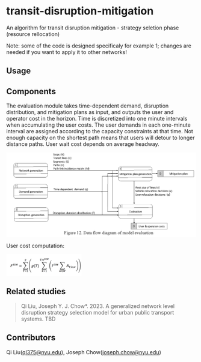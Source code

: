 # transit-disruption-mitigation
An algorithm for transit disruption mitigation - strategy seletion phase (resource rellocation)

 Note: some of the code is designed specificaly for example 1; changes are needed if you want to apply it to other networks!

## Usage

## Components
The evaluation module takes time-dependent demand, disruption distribution, and mitigation plans as input, and outputs the user and operator cost in the horizon. Time is discretized into one minute intervals when accumulating the user costs. The user demands in each one-minute interval are assigned according to the capacity constraints at that time. Not enough capacity on the shortest
path means that users will detour to longer distance paths. User wait cost depends on average headway.

 <img src="./img/evaluation_program.png" width = "600" alt="evaluation_prog" align=center />

User cost computation:

 <img src="./img/evaluation_formula.png" width = "200" alt="evaluation_prog" align=center />



## Related studies
> Qi Liu, Joseph Y. J. Chow*. 2023. A generalized network level disruption strategy selection model for urban public transport systems. TBD

## Contributors
Qi Liu(ql375@nyu.edu), Joseph Chow(joseph.chow@nyu.edu)

